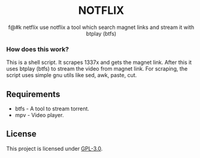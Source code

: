 <h1 align="center">NOTFLIX</h1>
<p align="center">f@#k netflix use notflix a tool which search magnet links and stream it with btplay (btfs)</p>

### How does this work?

This is a shell script. It scrapes 1337x and gets the magnet link.
After this it uses btplay (btfs) to stream the video from magnet link.
For scraping, the script uses simple gnu utils like sed, awk, paste, cut.

## Requirements

* btfs - A tool to stream torrent.
* mpv - Video player.

## License
This project is licensed under [GPL-3.0](https://raw.githubusercontent.com/Illumina/licenses/master/gpl-3.0.txt).

